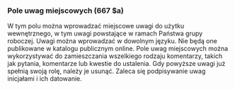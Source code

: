 ### Pole uwag miejscowych (667 $a)
W tym polu można wprowadzać miejscowe uwagi do użytku wewnętrznego, w tym uwagi powstające w ramach Państwa grupy roboczej. Uwagi można wprowadzać w dowolnym języku. Nie będą one publikowane w katalogu publicznym online. Pole uwag miejscowych można wykorzystywać do zamieszczania wszelkiego rodzaju komentarzy, takich jak pytania, komentarze lub kwestie do ustalenia. Gdy powyższe uwagi już spełnią swoją rolę, należy je usunąć. Zaleca się podpisywanie uwag inicjałami i ich datowanie.
